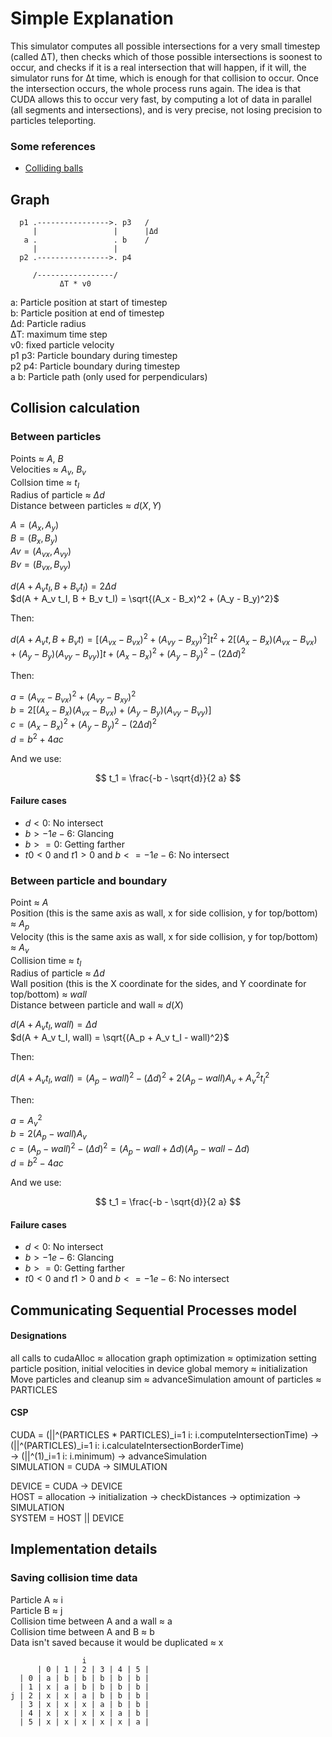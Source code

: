# Simple Explanation

This simulator computes all possible intersections for a very small timestep (called ΔT), then checks which of those
possible intersections is soonest to occur, and checks if it is a real intersection that will happen, if it will,
the simulator runs for Δt time, which is enough for that collision to occur. Once the intersection occurs, the whole
process runs again.
The idea is that CUDA allows this to occur very fast, by computing a lot of data in parallel (all segments and
intersections), and is very precise, not losing precision to particles teleporting.

### Some references

* [Colliding balls](https://garethrees.org/2009/02/17/physics/)

## Graph
      p1 .---------------->. p3   /
         |                 |      |Δd
       a .                 . b    /
         |                 |
      p2 .---------------->. p4

         /-----------------/
               ΔT * v0

a: Particle position at start of timestep  
b: Particle position at end of timestep  
Δd: Particle radius  
ΔT: maximum time step   
v0: fixed particle velocity  
p1 p3: Particle boundary during timestep  
p2 p4: Particle boundary during timestep  
a b: Particle path (only used for perpendiculars)  

## Collision calculation

### Between particles

Points ≈ $A$, $B$  
Velocities ≈ $A_v$, $B_v$  
Collsion time ≈ $t_I$  
Radius of particle ≈ $\Delta d$  
Distance between particles ≈ $d(X, Y)$  

$A = (A_x, A_y)$   
$B = (B_x, B_y)$  
$Av = (A_{vx}, A_{vy})$  
$Bv = (B_{vx}, B_{vy})$  

$d(A + A_v t_I, B + B_v t_I) = 2 \Delta d$  
$d(A + A_v t_I, B + B_v t_I) = \sqrt{(A_x - B_x)^2 + (A_y - B_y)^2}$  

Then:

$d(A + A_v t, B + B_v t) = [(A_{vx} - B_{vx})^2 + (A_{vy} - B_{xy})^2] t^2 + 2 [(A_x - B_x)(A_{vx} - B_{vx}) + (A_y - B_y)(A_{vy} - B_{vy})] t + (A_x - B_x)^2 + (A_y-B_y)^2 - (2 \Delta d)^2$

Then:

$a = (A_{vx} - B_{vx})^2 + (A_{vy} - B_{xy})^2$  
$b = 2 [(A_x - B_x)(A_{vx} - B_{vx}) + (A_y - B_y)(A_{vy} - B_{vy})]$  
$c = (A_x - B_x)^2 + (A_y - B_y)^2 - (2 \Delta d)^2$  
$d = b^2 + 4 a c$  

And we use:

$$ t_1 = \frac{-b - \sqrt{d}}{2 a} $$

#### Failure cases

* $d < 0$: No intersect  
* $b > -1e-6$: Glancing  
* $b >= 0$: Getting farther  
* $t0 < 0$ and $t1 > 0$ and $b <= -1e-6$: No intersect  

### Between particle and boundary

Point ≈ $A$  
Position (this is the same axis as wall, x for side collision, y for top/bottom) ≈ $A_p$  
Velocity (this is the same axis as wall, x for side collision, y for top/bottom) ≈ $A_v$  
Collision time ≈ $t_I$  
Radius of particle ≈ $\Delta d$   
Wall position (this is the X coordinate for the sides, and Y coordinate for top/bottom) ≈ $wall$   
Distance between particle and wall ≈ $d(X)$  

$d(A + A_v t_I, wall) = \Delta d$  
$d(A + A_v t_I, wall) = \sqrt{(A_p + A_v t_I - wall)^2}$

Then:

$d(A + A_v t_I, wall) = (A_p - wall)^2 - (\Delta d)^2 + 2 (A_p - wall) A_v + A_v^2 t_I^2$

Then:

$a = A_v^2$  
$b = 2 (A_p - wall) A_v$  
$c = (A_p - wall)^2 - (\Delta d)^2 = (A_p - wall + \Delta d) (A_p - wall - \Delta d)$  
$d = b^2 - 4 a c$  

And we use:

$$ t_1 = \frac{-b - \sqrt{d}}{2 a} $$

#### Failure cases

* $d < 0$: No intersect  
* $b > -1e-6$: Glancing  
* $b >= 0$: Getting farther  
* $t0 < 0$ and $t1 > 0$ and $b <= -1e-6$: No intersect

## Communicating Sequential Processes model

#### Designations
all calls to cudaAlloc ≈ allocation
graph optimization ≈ optimization
setting particle position, initial velocities in device global memory ≈ initialization
Move particles and cleanup sim ≈ advanceSimulation
amount of particles ≈ PARTICLES

#### CSP
CUDA = (||^(PARTICLES * PARTICLES)_i=1 i: i.computeIntersectionTime) -> (||^(PARTICLES)_i=1 i: i.calculateIntersectionBorderTime)  
          -> (||^(1)_i=1 i: i.minimum) -> advanceSimulation  
SIMULATION = CUDA -> SIMULATION  

DEVICE = CUDA -> DEVICE  
HOST = allocation -> initialization -> checkDistances -> optimization -> SIMULATION  
SYSTEM = HOST || DEVICE  

## Implementation details


### Saving collision time data

Particle A ≈ i  
Particle B ≈ j  
Collision time between A and a wall ≈ a  
Collision time between A and B ≈ b  
Data isn't saved because it would be duplicated ≈ x  

                    i
          | 0 | 1 | 2 | 3 | 4 | 5 | 
      | 0 | a | b | b | b | b | b |
      | 1 | x | a | b | b | b | b |
    j | 2 | x | x | a | b | b | b |
      | 3 | x | x | x | a | b | b |
      | 4 | x | x | x | x | a | b |
      | 5 | x | x | x | x | x | a |
   

